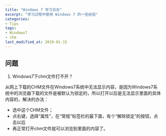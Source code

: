 ```yaml
---
title: "Windows 7 学习日志"
excerpt: "学习过程中使用 Windows 7 的一些经验"
categories:
- Tips
tags:
- Windows7
- chm
last_modified_at: 2019-01-15
---
```



## 问题

1. Windows7下chm文件打不开？

从网上下载的CHM文件在Windows7系统中无法显示内容，是因为Windows7系统中的浏览器下载的文件是被默认为锁定的，所以打开以后是无法显示里面的具体内容的，解决的办法：

* 选中这个CHM文件；
* 点右键，选择“属性”，在“常规”标签栏的最下面，有个“解除锁定”的按钮，点击以后
* 再正常打开chm文件就可以浏览到里面的内容了。
